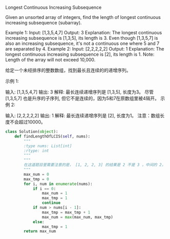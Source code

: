 Longest Continuous Increasing Subsequence

Given an unsorted array of integers, find the length of longest continuous increasing subsequence (subarray).

Example 1:
Input: [1,3,5,4,7]
Output: 3
Explanation: The longest continuous increasing subsequence is [1,3,5], its length is 3. 
Even though [1,3,5,7] is also an increasing subsequence, it's not a continuous one where 5 and 7 are separated by 4. 
Example 2:
Input: [2,2,2,2,2]
Output: 1
Explanation: The longest continuous increasing subsequence is [2], its length is 1. 
Note: Length of the array will not exceed 10,000.


给定一个未经排序的整数数组，找到最长且连续的的递增序列。

示例 1:

输入: [1,3,5,4,7]
输出: 3
解释: 最长连续递增序列是 [1,3,5], 长度为3。
尽管 [1,3,5,7] 也是升序的子序列, 但它不是连续的，因为5和7在原数组里被4隔开。 
示例 2:

输入: [2,2,2,2,2]
输出: 1
解释: 最长连续递增序列是 [2], 长度为1。
注意：数组长度不会超过10000。


```PYTHON
class Solution(object):
    def findLengthOfLCIS(self, nums):
        """
        :type nums: List[int]
        :rtype: int
        """
        """
        在这道题目里需要注意的是， [1, 2, 2, 3] 的结果是 2 不是 3 ，中间的 2， 2 没有升序
        """
        max_num = 0
        max_tmp = 0
        for i, num in enumerate(nums):
            if i == 0:
                max_num = 1
                max_tmp = 1
                continue
            if num > nums[i - 1]:
                max_tmp = max_tmp + 1
                max_num = max(max_num, max_tmp)
            else:
                max_tmp = 1
        return max_num
```